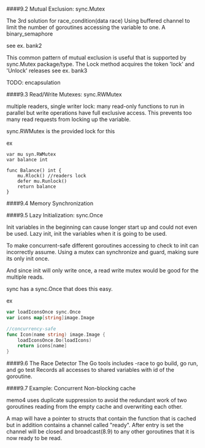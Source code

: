 ####9.2 Mutual Exclusion: sync.Mutex

The 3rd solution for race_condition(data race)
Using buffered channel to limit the number of goroutines accessing the variable to one. 
A binary_semaphore

see ex. bank2

This common pattern of mutual exclusion is useful that is supported by sync.Mutex package/type. 
The Lock method acquires the token 'lock' and 'Unlock' releases
see ex. bank3

TODO: encapsulation

####9.3 Read/Write Mutexes: sync.RWMutex

multiple readers, single writer lock:
many read-only functions to run in parallel but write operations
have full exclusive access. This prevents too many read requests 
from locking up the variable.

sync.RWMutex is the provided lock for this

ex 
```
var mu syn.RWMutex
var balance int

func Balance() int {
    mu.Rlock() //readers lock
    defer mu.Runlock()
    return balance
}
```


####9.4 Memory Synchronization

####9.5 Lazy Initialization: sync.Once

Init variables in the beginning can cause longer start up 
and could not even be used. Lazy init, init the variables when 
it is going to be used.

To make concurrent-safe different goroutines accessing 
to check to init can incorrectly assume. Using a mutex can
synchronize and guard, making sure its only init once.

And since init will only write once, a read write mutex would be 
good for the multiple reads.

sync has a sync.Once that does this easy.

ex
```go
var loadIconsOnce sync.Once
var icons map[string]image.Image

//concurrency-safe
func Icon(name string) image.Image {
    loadIconsOnce.Do(loadIcons)
    return icons[name]
}
```

####9.6 The Race Detector
The Go tools includes -race to go build, go run, and go test
Records all accesses to shared variables with id of the goroutine.

####9.7 Example: Concurrent Non-blocking cache

memo4 uses duplicate suppression to avoid the redundant work of two goroutines 
reading from the empty cache and overwriting each other.

A map will have a pointer to structs that contain the function that is cached 
but in addition contains a channel called "ready". After entry is set the channel 
will be closed and broadcast(8.9) to any other goroutines that it is now ready to be 
read.